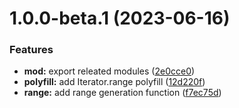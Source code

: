# 1.0.0-beta.1 (2023-06-16)


### Features

* **mod:** export releated modules ([2e0cce0](https://github.com/TomokiMiyauci/iterange/commit/2e0cce094cbe8cd4a321119a9bb696312e743de7))
* **polyfill:** add Iterator.range polyfill ([12d220f](https://github.com/TomokiMiyauci/iterange/commit/12d220f714387536177d43a74fd167306ac7b98a))
* **range:** add range generation function ([f7ec75d](https://github.com/TomokiMiyauci/iterange/commit/f7ec75db0b6755b74e7a93ca3b53636b11c0cac4))
